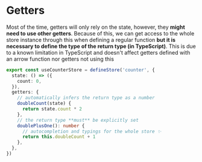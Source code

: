 # Getters

Most of the time, getters will only rely on the state, however, they **might need to use other getters**. Because of this, we can get access to the whole store instance through this when defining a regular function **but it is necessary to define the type of the return type (in TypeScript)**. This is due to a known limitation in TypeScript and doesn't affect getters defined with an arrow function nor getters not using this

```ts
export const useCounterStore = defineStore('counter', {
  state: () => ({
    count: 0,
  }),
  getters: {
    // automatically infers the return type as a number
    doubleCount(state) {
      return state.count * 2
    },
    // the return type **must** be explicitly set
    doublePlusOne(): number {
      // autocompletion and typings for the whole store ✨
      return this.doubleCount + 1
    },
  },
})
```
